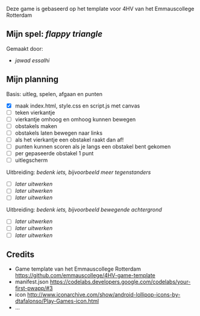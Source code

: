 Deze game is gebaseerd op het template voor 4HV van het Emmauscollege Rotterdam

## Mijn spel: *flappy triangle*
Gemaakt door:
- *jawad essalhi*


## Mijn planning

Basis: uitleg, spelen, afgaan en punten
- [x] maak index.html, style.css en script.js met canvas
- [ ] teken vierkantje 
- [ ] vierkantje omhoog en omhoog kunnen bewegen 
- [ ] obstakels maken 
- [ ] obstakels laten bewegen naar links
- [ ] als het vierkantje een obstakel raakt dan af!
- [ ] punten kunnen scoren als je langs een obstakel bent gekomen
- [ ] per gepaseerde obstakel 1 punt
- [ ] uitlegscherm

Uitbreiding: *bedenk iets, bijvoorbeeld meer tegenstanders*
- [ ] *later uitwerken*
- [ ] *later uitwerken*
- [ ] *later uitwerken*

Uitbreiding: *bedenk iets, bijvoorbeeld bewegende achtergrond*
- [ ] *later uitwerken*
- [ ] *later uitwerken*
- [ ] *later uitwerken*

## Credits
- Game template van het Emmauscollege Rotterdam https://github.com/emmauscollege/4HV-game-template
- manifest.json https://codelabs.developers.google.com/codelabs/your-first-pwapp/#3
- icon http://www.iconarchive.com/show/android-lollipop-icons-by-dtafalonso/Play-Games-icon.html
- ...
